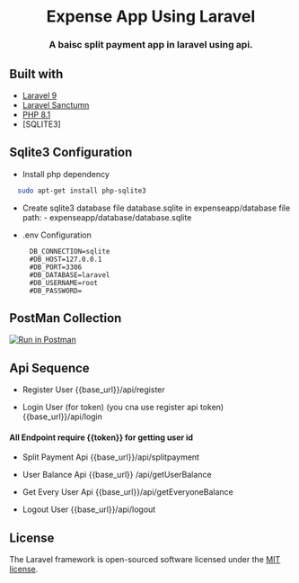 
<h1 align="center">Expense App Using Laravel </h1>
<h3 align="center">A baisc split payment app in laravel using api.</h3>

## Built with
- [Laravel 9](https://github.com/laravel/framework)
- [Laravel Sanctumn](https://github.com/laravel/sanctum)
- [PHP 8.1](https://www.php.net/releases/8.1/en.php)
- [SQLITE3]

## Sqlite3  Configuration
- Install php dependency  
```bash 
  sudo apt-get install php-sqlite3
  ```

- Create sqlite3 database file database.sqlite in expenseapp/database
  file path: - expenseapp/database/database.sqlite

- .env Configuration
```env
     DB_CONNECTION=sqlite  
     #DB_HOST=127.0.0.1  
     #DB_PORT=3306  
     #DB_DATABASE=laravel  
     #DB_USERNAME=root  
     #DB_PASSWORD=  
```

## PostMan Collection 
[![Run in Postman](https://run.pstmn.io/button.svg)](https://app.getpostman.com/run-collection/1703458-9b87e705-7709-4e71-a8d8-fdf54ecd0da6?action=collection%2Ffork&collection-url=entityId%3D1703458-9b87e705-7709-4e71-a8d8-fdf54ecd0da6%26entityType%3Dcollection%26workspaceId%3D493d307c-7d94-48dc-8f0a-e77eb6cd153f)

## Api Sequence 

- Register User
    {{base_url}}/api/register 

- Login User (for token) (you cna use register api token)
    {{base_url}}/api/login

####         All Endpoint require  {{token}} for  getting user id 

- Split Payment  Api
    {{base_url}}/api/splitpayment

- User Balance Api
    {{base_url}} /api/getUserBalance

- Get Every User Api
    {{base_url}}/api/getEveryoneBalance

- Logout User 
    {{base_url}}/api/logout

## License
The Laravel framework is open-sourced software licensed under the [MIT license](https://opensource.org/licenses/MIT).
